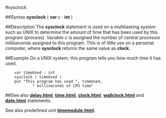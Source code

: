 
#sysclock

##Syntax
**sysclock** ( **var** _c_ : **int** )


##Description
The **sysclock** statement is used on a multitasking system such as UNIX to determine the amount of time that has been used by this program (process). Variable _c_ is assigned the number of central processor milliseconds assigned to this program. This is of little use on a personal computer, where **sysclock** returns the same value as **clock**.


##Example
On a UNIX system, this program tells you how much time it has used.

        var timeUsed : int
        sysclock ( timeUsed )
        put "This program has used ", timeUsed,
                " milliseconds of CPU time"
##See also
**[delay.html](delay)**, **[time.html](time)**, **[clock.html](clock)**, **[wallclock.html](wallclock)** and **[date.html](date)** statements.

See also predefined unit **[timemodule.html](Time)**.

